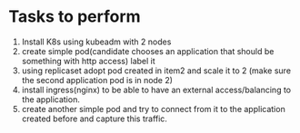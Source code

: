 # Tasks to perform

1. Install K8s using kubeadm with 2 nodes
2. create simple pod(candidate chooses an application that should be something with http access) label it
3. using replicaset adopt pod created in item2 and scale it to 2 (make sure the second application pod is in node 2)
4. install ingress(nginx) to be able to have an external access/balancing to the application.
5. create another simple pod and try to connect from it to the application created before and capture this traffic.
